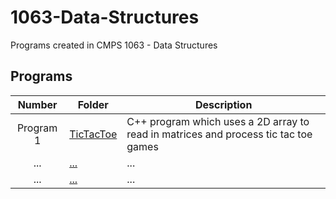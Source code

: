 # 1063-Data-Structures

Programs created in CMPS 1063 - Data Structures

## Programs

| Number | Folder | Description |
| :----: | ------ | ----------- |
|   Program 1   | [TicTacToe](https://github.com/sgilliland/1063-Data-Structures/blob/master/Program1) |   C++ program which uses a 2D array to read in matrices and process tic tac toe games   |
|   ...   | [...](https://github.com/sgilliland/1063-Data-Structures/blob/master/README.md) |   ...   |
|   ...   | [...](https://github.com/sgilliland/1063-Data-Structures/blob/master/README.md) |   ...   |
